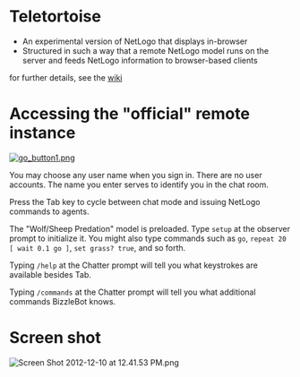 # Teletortoise

* An experimental version of NetLogo that displays in-browser
* Structured in such a way that a remote NetLogo model runs on the server and feeds NetLogo information to browser-based clients

for further details, see the [wiki](https://github.com/NetLogo/Teletortoise/wiki)

# Accessing the "official" remote instance

[![go_button1.png](https://f.cloud.github.com/assets/161079/4045/c1b9c474-42f2-11e2-81ff-83ffb6402a5b.png)](http://li425-91.members.linode.com:9000)

You may choose any user name when you sign in. There are no user accounts. The name you enter serves to identify you in the chat room.

Press the Tab key to cycle between chat mode and issuing NetLogo commands to agents.

The "Wolf/Sheep Predation" model is preloaded. Type `setup` at the observer prompt to initialize it. You might also type commands such as `go`, `repeat 20 [ wait 0.1 go ]`, `set grass? true`, and so forth.

Typing `/help` at the Chatter prompt will tell you what keystrokes are available besides Tab.

Typing `/commands` at the Chatter prompt will tell you what additional commands BizzleBot knows.

# Screen shot

![Screen Shot 2012-12-10 at 12.41.53 PM.png](https://f.cloud.github.com/assets/161079/4022/feb9e892-42f0-11e2-90bb-951351a7051f.png)
